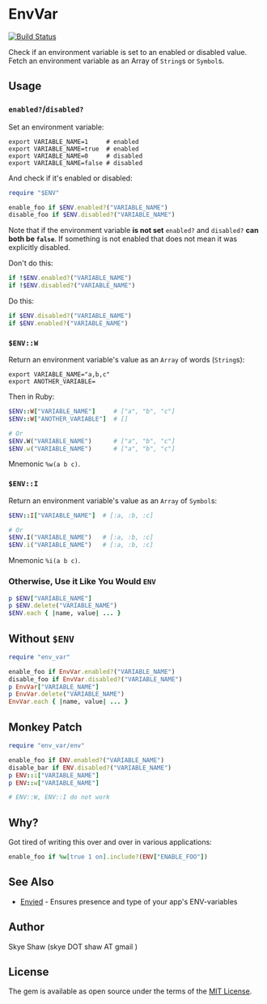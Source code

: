 # EnvVar

[![Build Status](https://travis-ci.org/sshaw/env_var.svg?branch=master)](https://travis-ci.org/sshaw/env_var)

Check if an environment variable is set to an enabled or disabled value.
Fetch an environment variable as an Array of `String`s or `Symbol`s.

## Usage

### `enabled?`/`disabled?`

Set an environment variable:
```
export VARIABLE_NAME=1     # enabled
export VARIABLE_NAME=true  # enabled
export VARIABLE_NAME=0     # disabled
export VARIABLE_NAME=false # disabled
```

And check if it's enabled or disabled:
```rb
require "$ENV"

enable_foo if $ENV.enabled?("VARIABLE_NAME")
disable_foo if $ENV.disabled?("VARIABLE_NAME")
```

Note that if the environment variable **is not set** `enabled?` and `disabled?` **can both be `false`**.
If something is not enabled that does not mean it was explicitly disabled.

Don't do this:
```rb
if !$ENV.enabled?("VARIABLE_NAME")
if !$ENV.disabled?("VARIABLE_NAME")
```

Do this:
```rb
if $ENV.disabled?("VARIABLE_NAME")
if $ENV.enabled?("VARIABLE_NAME")
```

### `$ENV::W`

Return an environment variable's value as an `Array` of words (`String`s):


```
export VARIABLE_NAME="a,b,c"
export ANOTHER_VARIABLE=
```

Then in Ruby:

```rb
$ENV::W["VARIABLE_NAME"]     # ["a", "b", "c"]
$ENV::W["ANOTHER_VARIABLE"]  # []

# Or
$ENV.W("VARIABLE_NAME")      # ["a", "b", "c"]
$ENV.w("VARIABLE_NAME")      # ["a", "b", "c"]
```

Mnemonic `%w(a b c)`.

### `$ENV::I`

Return an environment variable's value as an `Array` of `Symbol`s:

```rb
$ENV::I["VARIABLE_NAME"]  # [:a, :b, :c]

# Or
$ENV.I("VARIABLE_NAME")   # [:a, :b, :c]
$ENV.i("VARIABLE_NAME")   # [:a, :b, :c]
```

Mnemonic `%i(a b c)`.

### Otherwise, Use it Like You Would `ENV`

```rb
p $ENV["VARIABLE_NAME"]
p $ENV.delete("VARIABLE_NAME")
$ENV.each { |name, value| ... }
```

## Without `$ENV`

```rb
require "env_var"

enable_foo if EnvVar.enabled?("VARIABLE_NAME")
disable_foo if EnvVar.disabled?("VARIABLE_NAME")
p EnvVar["VARIABLE_NAME"]
p EnvVar.delete("VARIABLE_NAME")
EnvVar.each { |name, value| ... }
```

## Monkey Patch

```rb
require "env_var/env"

enable_foo if ENV.enabled?("VARIABLE_NAME")
disable_bar if ENV.disabled?("VARIABLE_NAME")
p ENV::i["VARIABLE_NAME"]
p ENV::w["VARIABLE_NAME"]

# ENV::W, ENV::I do not work
```

## Why?

Got tired of writing this over and over in various applications:

```rb
enable_foo if %w[true 1 on].include?(ENV["ENABLE_FOO"])
```

## See Also

- [Envied](https://github.com/eval/envied) - Ensures presence and type of your app's ENV-variables

## Author

Skye Shaw (skye DOT shaw AT gmail )

## License

The gem is available as open source under the terms of the [MIT License](https://opensource.org/licenses/MIT).
